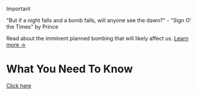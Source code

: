> [!IMPORTANT]
> "But if a night falls and a bomb falls, will anyone see the dawn?" - "Sign O' the Times" by Prince
> 
> Read about the imminent planned bombing that will likely affect us. [Learn more ->](https://github.com/taotcis/R/wiki/Nightfalls)

# What You Need To Know 
[Click here](https://github.com/taotcis/R/wiki/_WH-Home)
